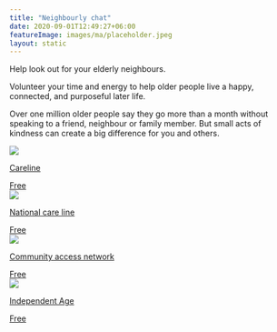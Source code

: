 ```yaml
---
title: "Neighbourly chat"
date: 2020-09-01T12:49:27+06:00
featureImage: images/ma/placeholder.jpeg
layout: static
---
```


Help look out for your elderly neighbours.

Volunteer your time and energy to help older people live a happy, connected, and purposeful later life.

Over one million older people say they go more than a month without speaking to a friend, neighbour or family member. But small acts of kindness can create a big difference for you and others.

<a class="ma-link" href="https://www.careline.co.uk/elderly-neighbours/"><div class="ma-card ma-card-Community"><div class="ma-icon"><img src ="/images/icon-check.png"/></div><div class="ma-name"><p>Careline</p></div><div class="ma-paid-text"><span>Free</span></div></div></a><a class="ma-link" href="https://thenationalcareline.org/SafetyAtHome/CheckOnYourNeighbour"><div class="ma-card ma-card-Community"><div class="ma-icon"><img src ="/images/icon-check.png"/></div><div class="ma-name"><p>National care line</p></div><div class="ma-paid-text"><span>Free</span></div></div></a><a class="ma-link" href="https://www.communityaccessnetwork.org/ways-to-check-in-on-your-neighbors/"><div class="ma-card ma-card-Community"><div class="ma-icon"><img src ="/images/icon-check.png"/></div><div class="ma-name"><p>Community access network</p></div><div class="ma-paid-text"><span>Free</span></div></div></a><a class="ma-link" href="https://www.independentage.org/get-involved/volunteering"><div class="ma-card ma-card-Community"><div class="ma-icon"><img src ="/images/icon-check.png"/></div><div class="ma-name"><p>Independent Age</p></div><div class="ma-paid-text"><span>Free</span></div></div></a>  

<br/><br/>






